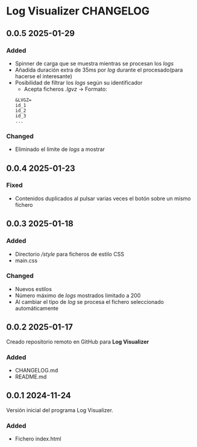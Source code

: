 # Log Visualizer CHANGELOG

## 0.0.5 2025-01-29
### Added
 - Spinner de carga que se muestra mientras se procesan los *logs*
 - Añadida duración extra de 35ms por *log* durante el procesado(para hacerse el interesante)
 - Posibilidad de filtrar los *logs* según su identificador
    - Acepta ficheros *.lgvz* &rarr; Formato:
    ```
    &LVGZ=
    id_1
    id_2
    id_3
    ...
    ```

### Changed
 - Eliminado el límite de *logs* a mostrar

## 0.0.4 2025-01-23
### Fixed
 - Contenidos duplicados al pulsar varias veces el botón sobre un mismo fichero

## 0.0.3 2025-01-18

### Added
 - Directorio */style* para ficheros de estilo CSS
 - main.css

### Changed
 - Nuevos estilos
 - Número máximo de *logs* mostrados limitado a 200
 - Al cambiar el tipo de *log* se procesa el fichero seleccionado automáticamente

## 0.0.2 2025-01-17
Creado repositorio remoto en GitHub para **Log Visualizer**

### Added
 - CHANGELOG.md
 - README.md

## 0.0.1 2024-11-24
Versión inicial del programa Log Visualizer. 

### Added
 - Fichero index.html
